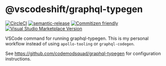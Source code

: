 # @vscodeshift/graphql-typegen

[![CircleCI](https://circleci.com/gh/vscodeshift/graphql-typegen.svg?style=svg)](https://circleci.com/gh/vscodeshift/graphql-typegen)
[![semantic-release](https://img.shields.io/badge/%20%20%F0%9F%93%A6%F0%9F%9A%80-semantic--release-e10079.svg)](https://github.com/semantic-release/semantic-release)
[![Commitizen friendly](https://img.shields.io/badge/commitizen-friendly-brightgreen.svg)](http://commitizen.github.io/cz-cli/)
[![Visual Studio Marketplace Version](https://img.shields.io/visual-studio-marketplace/v/vscodeshift.graphql-typegen)](https://marketplace.visualstudio.com/items?itemName=vscodeshift.graphql-typegen)

VSCode command for running graphql-typegen. This is my personal workflow instead of using
`apollo-tooling` or `graphql-codegen`.

See https://github.com/codemodsquad/graphql-typegen for configuration instructions.
